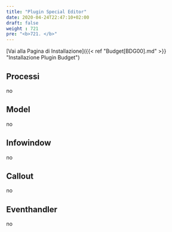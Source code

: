 ```yaml
---
title: "Plugin Special Editor"
date: 2020-04-24T22:47:10+02:00
draft: false
weight : 721
pre: "<b>721. </b>"
---
```


[Vai alla Pagina di Installazione]({{< ref "Budget[BDG00].md" >}} "Installazione Plugin Budget")

## Processi
no

## Model
no

## Infowindow
no

## Callout
no
    
## Eventhandler
no 


